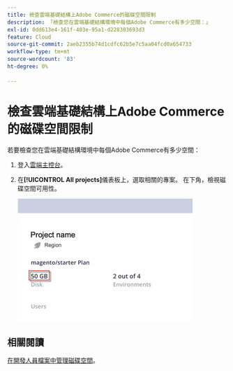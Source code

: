 ```yaml
---
title: 檢查雲端基礎結構上Adobe Commerce的磁碟空間限制
description: 「檢查您在雲端基礎結構環境中每個Adobe Commerce有多少空間：」
exl-id: 0dd613e4-161f-403e-95a1-d228303693d3
feature: Cloud
source-git-commit: 2aeb2355b74d1cdfc62b5e7c5aa04fcd0a654733
workflow-type: tm+mt
source-wordcount: '83'
ht-degree: 0%

---
```


# 檢查雲端基礎結構上Adobe Commerce的磁碟空間限制

若要檢查您在雲端基礎結構環境中每個Adobe Commerce有多少空間：

1. 登入[雲端主控台](https://console.adobecommerce.com)。
1. 在&#x200B;**[!UICONTROL All projects]**&#x200B;儀表板上，選取相關的專案。 在下角，檢視磁碟空間可用性。

   ![project_space.png](/help/how-to/general/assets/project_space.png)

## 相關閱讀

[在開發人員檔案中管理磁碟空間](https://experienceleague.adobe.com/en/docs/commerce-cloud-service/user-guide/develop/storage/manage-disk-space)。
